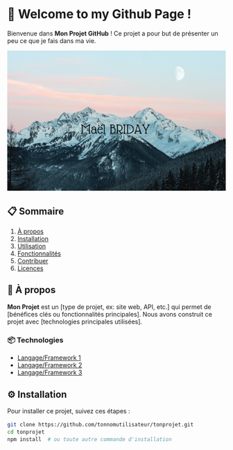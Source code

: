 # 🚀 Welcome to my Github Page !

Bienvenue dans **Mon Projet GitHub** ! Ce projet a pour but de présenter un peu ce que je fais dans ma vie.

![Mon Image](https://github.com/maelbrd/maelbrd/blob/main/img.png)

## 📋 Sommaire
1. [À propos](#à-propos)
2. [Installation](#installation)
3. [Utilisation](#utilisation)
4. [Fonctionnalités](#fonctionnalités)
5. [Contribuer](#contribuer)
6. [Licences](#licences)

## 🧐 À propos <a name="à-propos"></a>

**Mon Projet** est un [type de projet, ex: site web, API, etc.] qui permet de [bénéfices clés ou fonctionnalités principales]. Nous avons construit ce projet avec [technologies principales utilisées].

### 📦 Technologies
- [Langage/Framework 1](https://example.com)
- [Langage/Framework 2](https://example.com)
- [Langage/Framework 3](https://example.com)

## ⚙️ Installation <a name="installation"></a>

Pour installer ce projet, suivez ces étapes :

```bash
git clone https://github.com/tonnomutilisateur/tonprojet.git
cd tonprojet
npm install  # ou toute autre commande d'installation

